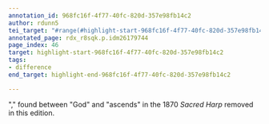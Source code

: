 ```yaml
---
annotation_id: 968fc16f-4f77-40fc-820d-357e98fb14c2
author: rdunn5
tei_target: "#range(#highlight-start-968fc16f-4f77-40fc-820d-357e98fb14c2, #highlight-end-968fc16f-4f77-40fc-820d-357e98fb14c2)"
annotated_page: rdx_r8sqk.p.idm26179744
page_index: 46
target: highlight-start-968fc16f-4f77-40fc-820d-357e98fb14c2
tags:
- difference
end_target: highlight-end-968fc16f-4f77-40fc-820d-357e98fb14c2

---
```

"," found between "God" and "ascends" in the 1870 *Sacred Harp* removed in this edition.